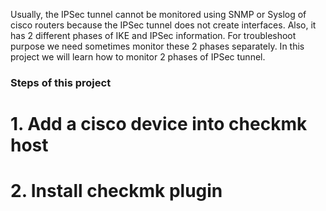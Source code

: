 Usually, the IPSec tunnel cannot be monitored using SNMP or Syslog of cisco routers because the IPSec tunnel does not create interfaces. Also, it has 2 different phases of IKE and IPSec information. For troubleshoot purpose we need sometimes monitor these 2 phases separately. In this project we will learn how to monitor 2 phases of IPSec tunnel.
<h3>Steps of this project</h3>
<h1>1. Add a cisco device into checkmk host</h1>
<h1>2. Install checkmk plugin</h1>
